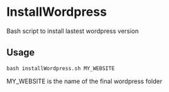 # InstallWordpress
Bash script to install lastest wordpress version

## Usage
```
bash installWordpress.sh MY_WEBSITE
```
MY_WEBSITE is the name of the final wordpress folder
